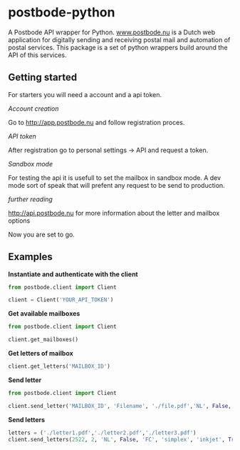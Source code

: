 # postbode-python
A Postbode API wrapper for Python. 
www.postbode.nu is a Dutch web application for digitally sending and receiving postal mail and automation of postal services. This package is a set of python wrappers build around the API of this services.

## Getting started
For starters you will need a account and a api token.

_Account creation_

Go to http://app.postbode.nu and follow registration proces.

_API token_

After registration go to personal settings -> API and request a token.

_Sandbox mode_

For testing the api it is usefull to set the mailbox in sandbox mode. A dev mode sort of speak that will prefent any request to be send to production.

_further reading_

http://api.postbode.nu for more information about the letter and mailbox options

Now you are set to go.

## Examples

__Instantiate and authenticate with the client__
```python
from postbode.client import Client

client = Client('YOUR_API_TOKEN')
```

__Get available mailboxes__
```python
from postbode.client import Client

client.get_mailboxes()
```

__Get letters of mailbox__
```python
client.get_letters('MAILBOX_ID')
```

__Send letter__
```python
from postbode.client import Client

client.send_letter('MAILBOX_ID', 'Filename', './file.pdf','NL', False, 'FC', 'simplex', 'inkjet', True )
```

__Send letters__
```python
letters = ('./letter1.pdf','./letter2.pdf','./letter3.pdf')
client.send_letters(2522, 2, 'NL', False, 'FC', 'simplex', 'inkjet', True, *letters)
```



